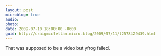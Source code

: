 ```yaml
---
layout: post
microblog: true
audio: 
photo: 
date: 2009-07-10 18:00:00 -0600
guid: http://craigmcclellan.micro.blog/2009/07/11/t2578429439.html
---
```

That was supposed to be a video but yfrog failed.
